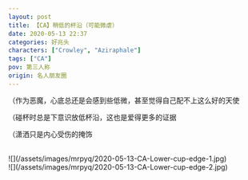 ```yaml
---
layout: post
title: 【CA】稍低的杯沿（可能微虐）
date: 2020-05-13 22:37
categories: 好兆头
characters: ["Crowley", "Aziraphale"]
tags: ["CA"]
pov: 第三人称
origin: 名人朋友圈
---
```


（作为恶魔，心底总还是会感到些低微，甚至觉得自己配不上这么好的天使

（碰杯时总是下意识放低杯沿，这也是爱得更多的证据

（潇洒只是内心受伤的掩饰

<br>
![](/assets/images/mrpyq/2020-05-13-CA-Lower-cup-edge-1.jpg)

<br>
![](/assets/images/mrpyq/2020-05-13-CA-Lower-cup-edge-2.jpg)
